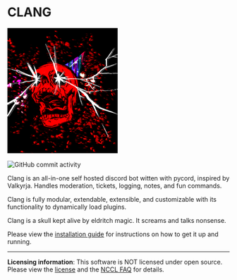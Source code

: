 # CLANG

<img src="Clang.png" width=250px> 

![GitHub commit activity](https://img.shields.io/github/commit-activity/m/maidnaut/clang?style=for-the-badge)

Clang is an all-in-one self hosted discord bot witten with pycord, inspired by Valkyrja. Handles moderation, tickets, logging, notes, and fun commands.

Clang is fully modular, extendable, extensible, and customizable with its functionality to dynamically load plugins.

Clang is a skull kept alive by eldritch magic. It screams and talks nonsense.

Please view the [installation guide](https://github.com/maidnaut/clang/wiki/Installation-Guide) for instructions on how to get it up and running.

<hr>

**Licensing information**: This software is NOT licensed under open source. Please view the [license](https://github.com/maidnaut/clang/blob/main/LICENSE.md) and the [NCCL FAQ](https://github.com/maidnaut/nccl/wiki/FAQ) for details.
